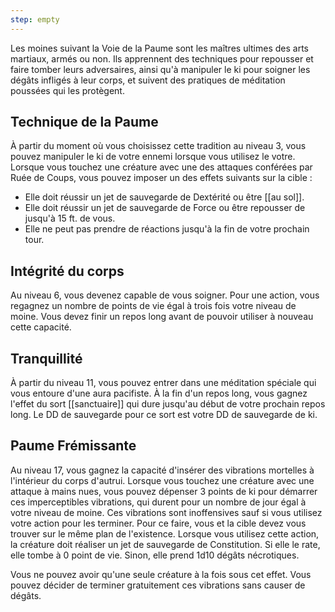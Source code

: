 ```yaml
---
step: empty
---
```

Les moines suivant la Voie de la Paume sont les maîtres ultimes des arts martiaux, armés ou non. Ils apprennent des techniques pour repousser et faire tomber leurs adversaires, ainsi qu'à manipuler le ki pour soigner les dégâts infligés à leur corps, et suivent des pratiques de méditation poussées qui les protègent.

## Technique de la Paume

À partir du moment où vous choisissez cette tradition au niveau 3, vous pouvez manipuler le ki de votre ennemi lorsque vous utilisez le votre. Lorsque vous touchez une créature avec une des attaques conférées par Ruée de Coups, vous pouvez imposer un des effets suivants sur la cible :
 - Elle doit réussir un jet de sauvegarde de Dextérité ou être [[au sol]].
 - Elle doit réussir un jet de sauvegarde de Force ou être repousser de jusqu'à 15 ft. de vous.
 - Elle ne peut pas prendre de réactions jusqu'à la fin de votre prochain tour.

## Intégrité du corps

Au niveau 6, vous devenez capable de vous soigner. Pour une action, vous regagnez un nombre de points de vie égal à trois fois votre niveau de moine. Vous devez finir un repos long avant de pouvoir utiliser à nouveau cette capacité.

## Tranquillité

À partir du niveau 11, vous pouvez entrer dans une méditation spéciale qui vous entoure d'une aura pacifiste. À la fin d'un repos long, vous gagnez l'effet du sort [[sanctuaire]] qui dure jusqu'au début de votre prochain repos long. Le DD de sauvegarde pour ce sort est votre DD de sauvegarde de ki.

## Paume Frémissante

Au niveau 17, vous gagnez la capacité d'insérer des vibrations mortelles à l'intérieur du corps d'autrui. Lorsque vous touchez une créature avec une attaque à mains nues, vous pouvez dépenser 3 points de ki pour démarrer ces imperceptibles vibrations, qui durent pour un nombre de jour égal à votre niveau de moine. Ces vibrations sont inoffensives sauf si vous utilisez votre action pour les terminer. Pour ce faire, vous et la cible devez vous trouver sur le même plan de l'existence. Lorsque vous utilisez cette action, la créature doit réaliser un jet de sauvegarde de Constitution. Si elle le rate, elle tombe à 0 point de vie. Sinon, elle prend 1d10 dégâts nécrotiques.

Vous ne pouvez avoir qu'une seule créature à la fois sous cet effet. Vous pouvez décider de terminer gratuitement ces vibrations sans causer de dégâts.

